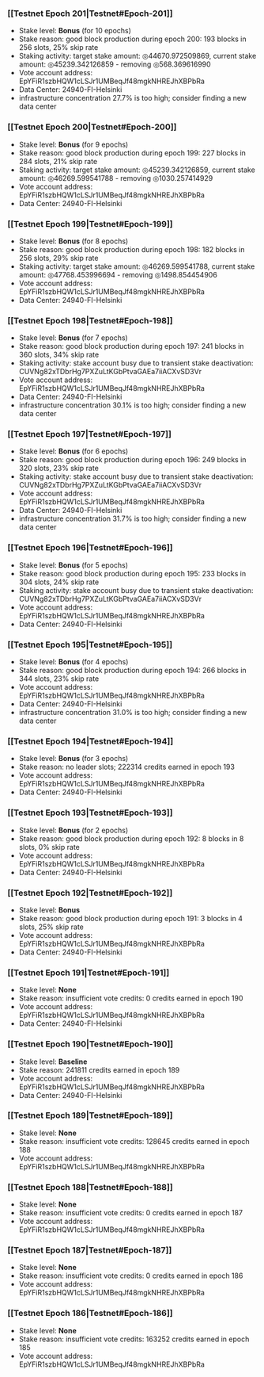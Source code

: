### [[Testnet Epoch 201|Testnet#Epoch-201]]
* Stake level: **Bonus** (for 10 epochs)
* Stake reason: good block production during epoch 200: 193 blocks in 256 slots, 25% skip rate
* Staking activity: target stake amount: ◎44670.972509869, current stake amount: ◎45239.342126859 - removing ◎568.369616990
* Vote account address: EpYFiR1szbHQW1cLSJr1UMBeqJf48mgkNHREJhXBPbRa
* Data Center: 24940-FI-Helsinki
* infrastructure concentration 27.7% is too high; consider finding a new data center
### [[Testnet Epoch 200|Testnet#Epoch-200]]
* Stake level: **Bonus** (for 9 epochs)
* Stake reason: good block production during epoch 199: 227 blocks in 284 slots, 21% skip rate
* Staking activity: target stake amount: ◎45239.342126859, current stake amount: ◎46269.599541788 - removing ◎1030.257414929
* Vote account address: EpYFiR1szbHQW1cLSJr1UMBeqJf48mgkNHREJhXBPbRa
* Data Center: 24940-FI-Helsinki
### [[Testnet Epoch 199|Testnet#Epoch-199]]
* Stake level: **Bonus** (for 8 epochs)
* Stake reason: good block production during epoch 198: 182 blocks in 256 slots, 29% skip rate
* Staking activity: target stake amount: ◎46269.599541788, current stake amount: ◎47768.453996694 - removing ◎1498.854454906
* Vote account address: EpYFiR1szbHQW1cLSJr1UMBeqJf48mgkNHREJhXBPbRa
* Data Center: 24940-FI-Helsinki
### [[Testnet Epoch 198|Testnet#Epoch-198]]
* Stake level: **Bonus** (for 7 epochs)
* Stake reason: good block production during epoch 197: 241 blocks in 360 slots, 34% skip rate
* Staking activity: stake account busy due to transient stake deactivation: CUVNg82xTDbrHg7PXZuLtKGbPtvaGAEa7iiACXvSD3Vr
* Vote account address: EpYFiR1szbHQW1cLSJr1UMBeqJf48mgkNHREJhXBPbRa
* Data Center: 24940-FI-Helsinki
* infrastructure concentration 30.1% is too high; consider finding a new data center
### [[Testnet Epoch 197|Testnet#Epoch-197]]
* Stake level: **Bonus** (for 6 epochs)
* Stake reason: good block production during epoch 196: 249 blocks in 320 slots, 23% skip rate
* Staking activity: stake account busy due to transient stake deactivation: CUVNg82xTDbrHg7PXZuLtKGbPtvaGAEa7iiACXvSD3Vr
* Vote account address: EpYFiR1szbHQW1cLSJr1UMBeqJf48mgkNHREJhXBPbRa
* Data Center: 24940-FI-Helsinki
* infrastructure concentration 31.7% is too high; consider finding a new data center
### [[Testnet Epoch 196|Testnet#Epoch-196]]
* Stake level: **Bonus** (for 5 epochs)
* Stake reason: good block production during epoch 195: 233 blocks in 304 slots, 24% skip rate
* Staking activity: stake account busy due to transient stake deactivation: CUVNg82xTDbrHg7PXZuLtKGbPtvaGAEa7iiACXvSD3Vr
* Vote account address: EpYFiR1szbHQW1cLSJr1UMBeqJf48mgkNHREJhXBPbRa
* Data Center: 24940-FI-Helsinki
### [[Testnet Epoch 195|Testnet#Epoch-195]]
* Stake level: **Bonus** (for 4 epochs)
* Stake reason: good block production during epoch 194: 266 blocks in 344 slots, 23% skip rate
* Vote account address: EpYFiR1szbHQW1cLSJr1UMBeqJf48mgkNHREJhXBPbRa
* Data Center: 24940-FI-Helsinki
* infrastructure concentration 31.0% is too high; consider finding a new data center
### [[Testnet Epoch 194|Testnet#Epoch-194]]
* Stake level: **Bonus** (for 3 epochs)
* Stake reason: no leader slots; 222314 credits earned in epoch 193
* Vote account address: EpYFiR1szbHQW1cLSJr1UMBeqJf48mgkNHREJhXBPbRa
* Data Center: 24940-FI-Helsinki
### [[Testnet Epoch 193|Testnet#Epoch-193]]
* Stake level: **Bonus** (for 2 epochs)
* Stake reason: good block production during epoch 192: 8 blocks in 8 slots, 0% skip rate
* Vote account address: EpYFiR1szbHQW1cLSJr1UMBeqJf48mgkNHREJhXBPbRa
* Data Center: 24940-FI-Helsinki
### [[Testnet Epoch 192|Testnet#Epoch-192]]
* Stake level: **Bonus**
* Stake reason: good block production during epoch 191: 3 blocks in 4 slots, 25% skip rate
* Vote account address: EpYFiR1szbHQW1cLSJr1UMBeqJf48mgkNHREJhXBPbRa
* Data Center: 24940-FI-Helsinki
### [[Testnet Epoch 191|Testnet#Epoch-191]]
* Stake level: **None**
* Stake reason: insufficient vote credits: 0 credits earned in epoch 190
* Vote account address: EpYFiR1szbHQW1cLSJr1UMBeqJf48mgkNHREJhXBPbRa
* Data Center: 24940-FI-Helsinki
### [[Testnet Epoch 190|Testnet#Epoch-190]]
* Stake level: **Baseline**
* Stake reason: 241811 credits earned in epoch 189
* Vote account address: EpYFiR1szbHQW1cLSJr1UMBeqJf48mgkNHREJhXBPbRa
* Data Center: 24940-FI-Helsinki
### [[Testnet Epoch 189|Testnet#Epoch-189]]
* Stake level: **None**
* Stake reason: insufficient vote credits: 128645 credits earned in epoch 188
* Vote account address: EpYFiR1szbHQW1cLSJr1UMBeqJf48mgkNHREJhXBPbRa
### [[Testnet Epoch 188|Testnet#Epoch-188]]
* Stake level: **None**
* Stake reason: insufficient vote credits: 0 credits earned in epoch 187
* Vote account address: EpYFiR1szbHQW1cLSJr1UMBeqJf48mgkNHREJhXBPbRa
### [[Testnet Epoch 187|Testnet#Epoch-187]]
* Stake level: **None**
* Stake reason: insufficient vote credits: 0 credits earned in epoch 186
* Vote account address: EpYFiR1szbHQW1cLSJr1UMBeqJf48mgkNHREJhXBPbRa
### [[Testnet Epoch 186|Testnet#Epoch-186]]
* Stake level: **None**
* Stake reason: insufficient vote credits: 163252 credits earned in epoch 185
* Vote account address: EpYFiR1szbHQW1cLSJr1UMBeqJf48mgkNHREJhXBPbRa